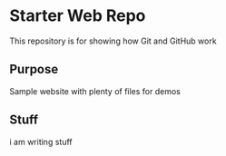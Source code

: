
# Starter Web Repo

This repository is for showing how Git and GitHub work

## Purpose

Sample website with plenty of files for demos

## Stuff
i am writing stuff
